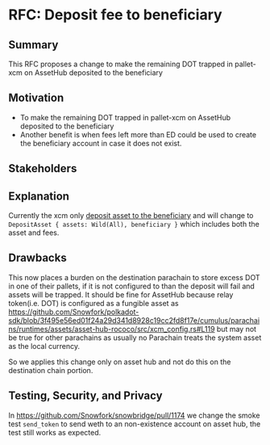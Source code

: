 # RFC: Deposit fee to beneficiary


## Summary

This RFC proposes a change to make the remaining DOT trapped in pallet-xcm on AssetHub deposited to the beneficiary

## Motivation

- To make the remaining DOT trapped in pallet-xcm on AssetHub deposited to the beneficiary
- Another benefit is when fees left more than ED could be used to create the beneficiary account in case it does not exist.

## Stakeholders

## Explanation

Currently the xcm only [deposit asset to the beneficiary](https://github.com/Snowfork/polkadot-sdk/blob/3f495e56ed01f24a29d341d8928c19cc2fd8f17e/bridges/snowbridge/primitives/router/src/inbound/mod.rs#L292-L293) and
will change to ```DepositAsset { assets: Wild(All), beneficiary }``` which includes both the asset and fees.

## Drawbacks

This now places a burden on the destination parachain to store excess DOT in one of their pallets, if it is not configured to than the deposit will fail and assets will be trapped. It should be fine for AssetHub because relay token(i.e. DOT) is configured as a fungible asset as https://github.com/Snowfork/polkadot-sdk/blob/3f495e56ed01f24a29d341d8928c19cc2fd8f17e/cumulus/parachains/runtimes/assets/asset-hub-rococo/src/xcm_config.rs#L119 but may not be true for other parachains as usually no Parachain treats the system asset as the local currency.

So we applies this change only on asset hub and not do this on the destination chain portion.

## Testing, Security, and Privacy

In https://github.com/Snowfork/snowbridge/pull/1174 we change the smoke test `send_token` to send weth to an non-existence account on asset hub, the test still works as expected.


